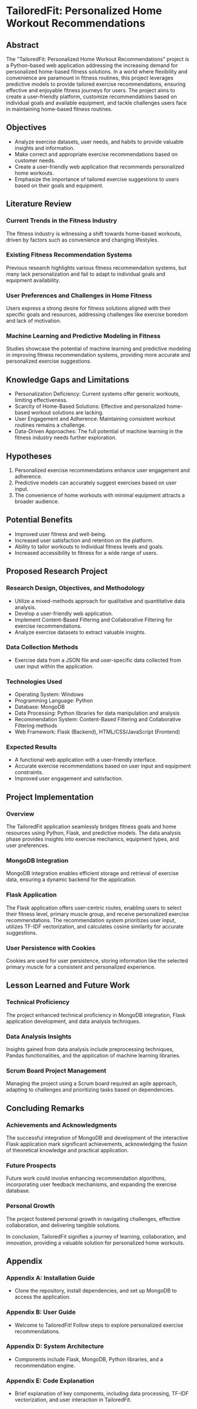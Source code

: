 # TailoredFit: Personalized Home Workout Recommendations

## Abstract

The "TailoredFit: Personalized Home Workout Recommendations" project is a Python-based web application addressing the increasing demand for personalized home-based fitness solutions. In a world where flexibility and convenience are paramount in fitness routines, this project leverages predictive models to provide tailored exercise recommendations, ensuring effective and enjoyable fitness journeys for users. The project aims to create a user-friendly platform, customize recommendations based on individual goals and available equipment, and tackle challenges users face in maintaining home-based fitness routines.

## Objectives

- Analyze exercise datasets, user needs, and habits to provide valuable insights and information.
- Make correct and appropriate exercise recommendations based on customer needs.
- Create a user-friendly web application that recommends personalized home workouts.
- Emphasize the importance of tailored exercise suggestions to users based on their goals and equipment.

## Literature Review

### Current Trends in the Fitness Industry
The fitness industry is witnessing a shift towards home-based workouts, driven by factors such as convenience and changing lifestyles.

### Existing Fitness Recommendation Systems
Previous research highlights various fitness recommendation systems, but many lack personalization and fail to adapt to individual goals and equipment availability.

### User Preferences and Challenges in Home Fitness
Users express a strong desire for fitness solutions aligned with their specific goals and resources, addressing challenges like exercise boredom and lack of motivation.

### Machine Learning and Predictive Modeling in Fitness
Studies showcase the potential of machine learning and predictive modeling in improving fitness recommendation systems, providing more accurate and personalized exercise suggestions.

## Knowledge Gaps and Limitations

- Personalization Deficiency: Current systems offer generic workouts, limiting effectiveness.
- Scarcity of Home-Based Solutions: Effective and personalized home-based workout solutions are lacking.
- User Engagement and Adherence: Maintaining consistent workout routines remains a challenge.
- Data-Driven Approaches: The full potential of machine learning in the fitness industry needs further exploration.

## Hypotheses

1. Personalized exercise recommendations enhance user engagement and adherence.
2. Predictive models can accurately suggest exercises based on user input.
3. The convenience of home workouts with minimal equipment attracts a broader audience.

## Potential Benefits

- Improved user fitness and well-being.
- Increased user satisfaction and retention on the platform.
- Ability to tailor workouts to individual fitness levels and goals.
- Increased accessibility to fitness for a wide range of users.

## Proposed Research Project

### Research Design, Objectives, and Methodology

- Utilize a mixed-methods approach for qualitative and quantitative data analysis.
- Develop a user-friendly web application.
- Implement Content-Based Filtering and Collaborative Filtering for exercise recommendations.
- Analyze exercise datasets to extract valuable insights.

### Data Collection Methods

- Exercise data from a JSON file and user-specific data collected from user input within the application.

### Technologies Used

- Operating System: Windows
- Programming Language: Python
- Database: MongoDB
- Data Processing: Python libraries for data manipulation and analysis
- Recommendation System: Content-Based Filtering and Collaborative Filtering methods
- Web Framework: Flask (Backend), HTML/CSS/JavaScript (Frontend)

### Expected Results

- A functional web application with a user-friendly interface.
- Accurate exercise recommendations based on user input and equipment constraints.
- Improved user engagement and satisfaction.

## Project Implementation

### Overview

The TailoredFit application seamlessly bridges fitness goals and home resources using Python, Flask, and predictive models. The data analysis phase provides insights into exercise mechanics, equipment types, and user preferences.

### MongoDB Integration

MongoDB integration enables efficient storage and retrieval of exercise data, ensuring a dynamic backend for the application.

### Flask Application

The Flask application offers user-centric routes, enabling users to select their fitness level, primary muscle group, and receive personalized exercise recommendations. The recommendation system prioritizes user input, utilizes TF-IDF vectorization, and calculates cosine similarity for accurate suggestions.

### User Persistence with Cookies

Cookies are used for user persistence, storing information like the selected primary muscle for a consistent and personalized experience.

## Lesson Learned and Future Work

### Technical Proficiency

The project enhanced technical proficiency in MongoDB integration, Flask application development, and data analysis techniques.

### Data Analysis Insights

Insights gained from data analysis include preprocessing techniques, Pandas functionalities, and the application of machine learning libraries.

### Scrum Board Project Management

Managing the project using a Scrum board required an agile approach, adapting to challenges and prioritizing tasks based on dependencies.

## Concluding Remarks

### Achievements and Acknowledgments

The successful integration of MongoDB and development of the interactive Flask application mark significant achievements, acknowledging the fusion of theoretical knowledge and practical application.

### Future Prospects

Future work could involve enhancing recommendation algorithms, incorporating user feedback mechanisms, and expanding the exercise database.

### Personal Growth

The project fostered personal growth in navigating challenges, effective collaboration, and delivering tangible solutions.

In conclusion, TailoredFit signifies a journey of learning, collaboration, and innovation, providing a valuable solution for personalized home workouts.

## Appendix

### Appendix A: Installation Guide

- Clone the repository, install dependencies, and set up MongoDB to access the application.

### Appendix B: User Guide

- Welcome to TailoredFit! Follow steps to explore personalized exercise recommendations.

### Appendix D: System Architecture

- Components include Flask, MongoDB, Python libraries, and a recommendation engine.

### Appendix E: Code Explanation

- Brief explanation of key components, including data processing, TF-IDF vectorization, and user interaction in TailoredFit.
